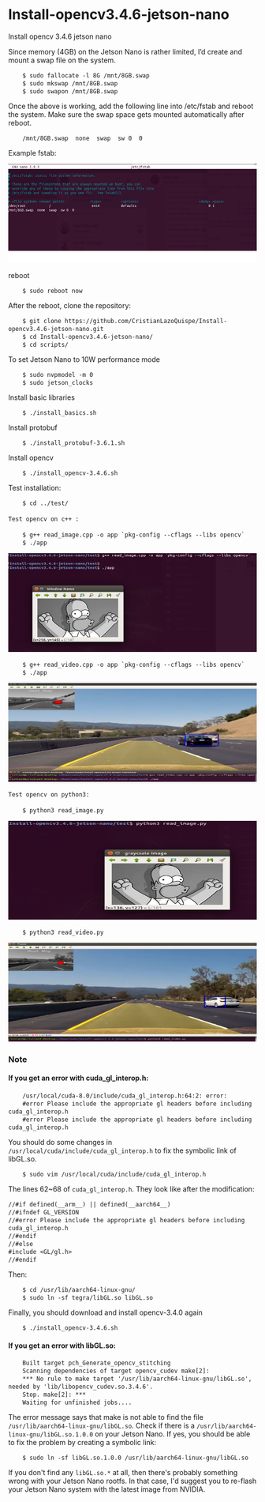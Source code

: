 # Install-opencv3.4.6-jetson-nano
Install opencv 3.4.6 jetson nano


Since memory (4GB) on the Jetson Nano is rather limited, I’d create and mount a swap file on the system. 


		$ sudo fallocate -l 8G /mnt/8GB.swap
		$ sudo mkswap /mnt/8GB.swap
		$ sudo swapon /mnt/8GB.swap

Once the above is working, add the following line into /etc/fstab and reboot the system. Make sure the swap space gets mounted automatically after reboot.

		/mnt/8GB.swap  none  swap  sw 0  0
Example fstab:

<img src="scripts/fstab.png?raw=true" width="600" height = "200"/>

reboot

		$ sudo reboot now

After the reboot, clone the repository:

		$ git clone https://github.com/CristianLazoQuispe/Install-opencv3.4.6-jetson-nano.git
		$ cd Install-opencv3.4.6-jetson-nano/
		$ cd scripts/

To set Jetson Nano to 10W performance mode

		$ sudo nvpmodel -m 0
		$ sudo jetson_clocks

Install basic libraries

		$ ./install_basics.sh

Install protobuf

		$ ./install_protobuf-3.6.1.sh

Install opencv

		$ ./install_opencv-3.4.6.sh


Test installation:

		$ cd ../test/

	Test opencv on c++ :

		$ g++ read_image.cpp -o app `pkg-config --cflags --libs opencv`
		$ ./app 
	
<img src="results/test_cplusplus.png?raw=true" width="600" height = "200"/>

		$ g++ read_video.cpp -o app `pkg-config --cflags --libs opencv`
		$ ./app
	
<img src="results/result_video_cplus_clpus.png?raw=true" width="600" height = "200"/>

	Test opencv on python3:

		$ python3 read_image.py 

<img src="results/test_python3.png?raw=true" width="600" height = "200"/>

		$ python3 read_video.py 

<img src="results/result_video_python.png?raw=true" width="600" height = "200"/>

	
### Note 
#### If you get an error with cuda_gl_interop.h:

		
		/usr/local/cuda-8.0/include/cuda_gl_interop.h:64:2: error: 
		#error Please include the appropriate gl headers before including cuda_gl_interop.h
		#error Please include the appropriate gl headers before including cuda_gl_interop.h
		

You should do some changes in ```/usr/local/cuda/include/cuda_gl_interop.h``` to fix the symbolic link of libGL.so.

		$ sudo vim /usr/local/cuda/include/cuda_gl_interop.h

The lines 62~68 of ```cuda_gl_interop.h```. They look like after the modification:
	
	//#if defined(__arm__) || defined(__aarch64__)
	//#ifndef GL_VERSION
	//#error Please include the appropriate gl headers before including cuda_gl_interop.h
	//#endif
	//#else
	#include <GL/gl.h>
	//#endif

Then:

		$ cd /usr/lib/aarch64-linux-gnu/
		$ sudo ln -sf tegra/libGL.so libGL.so



Finally, you should download and install opencv-3.4.0 again

		$ ./install_opencv-3.4.6.sh



#### If you get an error with libGL.so:

		Built target pch_Generate_opencv_stitching 
		Scanning dependencies of target opencv_cudev make[2]: 
		*** No rule to make target '/usr/lib/aarch64-linux-gnu/libGL.so', needed by 'lib/libopencv_cudev.so.3.4.6'. 
		Stop. make[2]: *** 
		Waiting for unfinished jobs....
		
	
The error message says that make is not able to find the file ```/usr/lib/aarch64-linux-gnu/libGL.so```. Check if there is a ```/usr/lib/aarch64-linux-gnu/libGL.so.1.0.0``` on your Jetson Nano. If yes, you should be able to fix the problem by creating a symbolic link:

		$ sudo ln -sf libGL.so.1.0.0 /usr/lib/aarch64-linux-gnu/libGL.so
	
If you don't find any ```libGL.so.*``` at all, then there's probably something wrong with your Jetson Nano rootfs. In that case, I'd suggest you to re-flash your Jetson Nano system with the latest image from NVIDIA.
